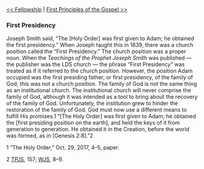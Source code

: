 [<< Fellowship](Fellowship)  |  [First Principles of the Gospel >>](First%20Principles%20of%20the%20Gospel)

### First Presidency
Joseph Smith said, “The [Holy Order] was first given to Adam; he obtained the first presidency.” When Joseph taught this in 1839, there was a church position called the “First Presidency.” The church position was a proper noun. When the *Teachings of the Prophet Joseph Smith* was published — the publisher was the LDS church — the phrase “First Presidency” was treated as if it referred to the church position. However, the position Adam occupied was the first presiding father, or first presidency, of the family of God; this was not a church position. The family of God is not the same thing as an institutional church. The institutional church will never comprise the family of God, although it was intended as a tool to bring about the recovery of the family of God. Unfortunately, the institution grew to hinder the restoration of the family of God. God must now use a different means to fulfill His promises.1 “[The Holy Order] was first given to Adam; he obtained the [first presiding position on the earth], and held the keys of it from generation to generation. He obtained it in the Creation, before the world was formed, as in [Genesis 2:8].”2



1 “The Holy Order,” Oct. 29, 2017, 4–5, paper.


2
[TPJS](#), 157; [WJS](#), 8–9.